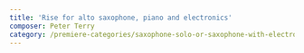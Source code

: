 ```yaml
---
title: 'Rise for alto saxophone, piano and electronics'
composer: Peter Terry
category: /premiere-categories/saxophone-solo-or-saxophone-with-electronics-piano-or-orchestra
---
```

